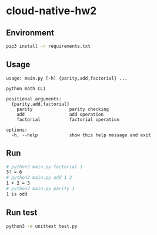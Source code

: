 # cloud-native-hw2
## Environment
```bash
pip3 install -r requirements.txt
```

## Usage
```
usage: main.py [-h] {parity,add,factorial} ...

python math CLI

positional arguments:
  {parity,add,factorial}
    parity              parity checking
    add                 add operation
    factorial           factorial operation

options:
  -h, --help            show this help message and exit
```

## Run
```bash
# python3 main.py factorial 3
3! = 6
# python3 main.py add 1 2
1 + 2 = 3
# python3 main.py parity 1
1 is odd
```

## Run test
```bash
python3 -m unittest test.py
```

